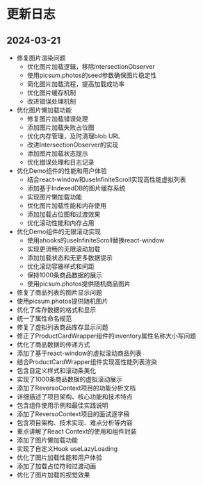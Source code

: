 # 更新日志

## 2024-03-21
- 修复图片渲染问题
  - 优化图片加载逻辑，移除IntersectionObserver
  - 使用picsum.photos的seed参数确保图片稳定性
  - 简化图片加载流程，提高加载成功率
  - 优化图片缓存机制
  - 改进错误处理机制
- 优化图片懒加载功能
  - 修复图片加载错误处理
  - 添加图片加载失败占位图
  - 优化内存管理，及时清理blob URL
  - 改进IntersectionObserver的实现
  - 添加图片加载状态提示
  - 优化错误处理和日志记录
- 优化Demo组件的性能和用户体验
  - 结合react-window和useInfiniteScroll实现高性能虚拟列表
  - 添加基于IndexedDB的图片缓存系统
  - 实现图片懒加载功能
  - 优化图片加载性能和内存使用
  - 添加加载占位图和过渡效果
  - 优化滚动性能和内存占用
- 优化Demo组件的无限滚动实现
  - 使用ahooks的useInfiniteScroll替换react-window
  - 实现更流畅的无限滚动加载
  - 添加加载状态和无更多数据提示
  - 优化滚动容器样式和间距
  - 保持1000条商品数据的展示
  - 使用picsum.photos提供随机商品图片
- 修复了商品列表的图片显示问题
- 使用picsum.photos提供随机图片
- 优化了库存数据的格式和显示
- 统一了属性命名规范
- 修复了虚拟列表商品库存显示问题
- 修正了ProductCardWrapper组件的inventory属性名称大小写问题
- 优化了商品数据的传递方式
- 添加了基于react-window的虚拟滚动商品列表
- 结合ProductCardWrapper组件实现高性能列表渲染
- 包含自定义样式和滚动条美化
- 实现了1000条商品数据的虚拟滚动展示
- 添加了ReversoContext项目的功能分析文档
- 详细描述了项目架构、核心功能和技术特点
- 包含组件使用示例和最佳实践说明
- 添加了ReversoContext项目的面试逐字稿
- 包含项目架构、技术实现、难点分析等内容
- 重点讲解了React Context的使用和组件封装
- 添加了图片懒加载功能
- 实现了自定义Hook useLazyLoading
- 优化了图片加载性能和用户体验
- 添加了加载占位符和过渡动画
- 优化了图片加载的视觉效果 
